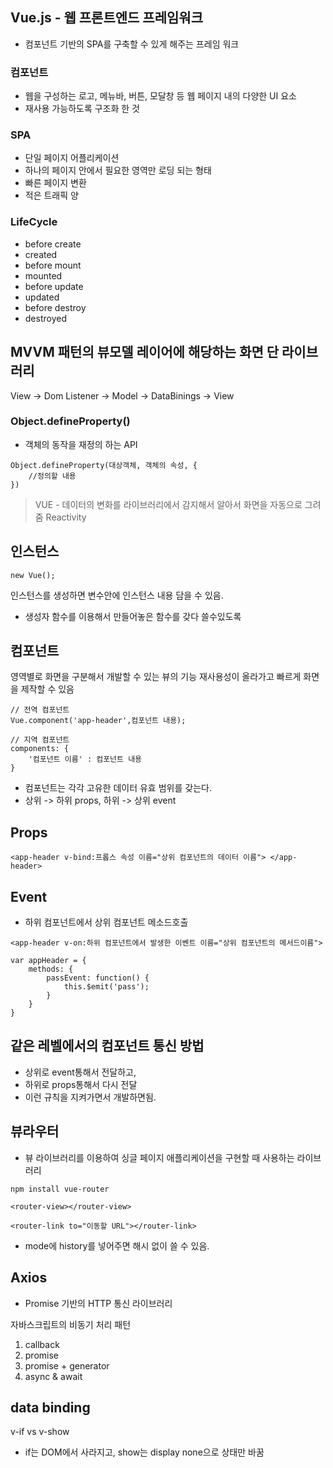 ## Vue.js - 웹 프론트엔드 프레임워크

- 컴포넌트 기반의 SPA를 구축할 수 있게 해주는 프레임 워크

### 컴포넌트

- 웹을 구성하는 로고, 메뉴바, 버튼, 모달창 등 웹 페이지 내의 다양한 UI 요소
- 재사용 가능하도록 구조화 한 것

### SPA

- 단일 페이지 어플리케이션
- 하나의 페이지 안에서 필요한 영역만 로딩 되는 형태
- 빠른 페이지 변환
- 적은 트래픽 양

### LifeCycle

- before create
- created
- before mount
- mounted
- before update
- updated
- before destroy
- destroyed


## MVVM 패턴의 뷰모델 레이어에 해당하는 화면 단 라이브러리

View -> Dom Listener -> Model -> DataBinings -> View

### Object.defineProperty()
- 객체의 동작을 재정의 하는 API
```
Object.defineProperty(대상객체, 객체의 속성, {
    //정의할 내용
})
```

> VUE - 데이터의 변화를 라이브러리에서 감지해서 알아서 화면을 자동으로 그려줌 Reactivity

## 인스턴스
```
new Vue();
```
인스턴스를 생성하면 변수안에 인스턴스 내용 담을 수 있음.
- 생성자 함수를 이용해서 만들어놓은 함수를 갖다 쓸수있도록

## 컴포넌트
영역별로 화면을 구분해서 개발할 수 있는 뷰의 기능
재사용성이 올라가고 빠르게 화면을 제작할 수 있음
```
// 전역 컴포넌트
Vue.component('app-header',컴포넌트 내용);

// 지역 컴포넌트
components: {
    '컴포넌트 이름' : 컴포넌트 내용
}
```

- 컴포넌트는 각각 고유한 데이터 유효 범위를 갖는다.
- 상위 -> 하위 props, 하위 -> 상위 event

## Props
```
<app-header v-bind:프롭스 속성 이름="상위 컴포넌트의 데이터 이름"> </app-header>
```

## Event
- 하위 컴포넌트에서 상위 컴포넌트 메소드호출
```
<app-header v-on:하위 컴포넌트에서 발생한 이벤트 이름="상위 컴포넌트의 메서드이름">

var appHeader = {
    methods: {
        passEvent: function() {
            this.$emit('pass');
        }
    }
}
```

## 같은 레벨에서의 컴포넌트 통신 방법
- 상위로 event통해서 전달하고,
- 하위로 props통해서 다시 전달
- 이런 규칙을 지켜가면서 개발하면됨.

## 뷰라우터
- 뷰 라이브러리를 이용하여 싱글 페이지 애플리케이션을 구현할 때 사용하는 라이브러리
```
npm install vue-router
```
```
<router-view></router-view>
```
```
<router-link to="이동할 URL"></router-link>
```
- mode에 history를 넣어주면 해시 없이 쓸 수 있음.

## Axios
- Promise 기반의 HTTP 통신 라이브러리

자바스크립트의 비동기 처리 패턴
1. callback
2. promise
3. promise + generator
4. async & await

## data binding
v-if vs v-show
- if는 DOM에서 사라지고, show는 display none으로 상태만 바꿈